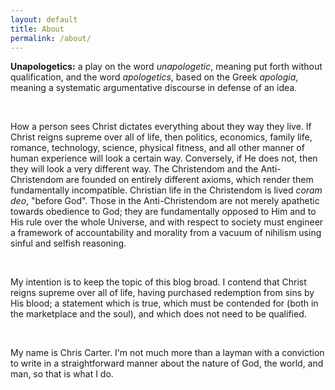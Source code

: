 ```yaml
---
layout: default
title: About
permalink: /about/
---
```



**Unapologetics:** a play on the word _unapologetic_, meaning put forth without qualification, and the word _apologetics_, based on the Greek _apologia_, meaning a systematic argumentative discourse in defense of an idea.

<br>

How a person sees Christ dictates everything about they way they live. If Christ reigns supreme over all of life, then politics, economics, family life, romance, technology, science, physical fitness, and all other manner of human experience will look a certain way. Conversely, if He does not, then they will look a very different way. The Christendom and the Anti-Christendom are founded on entirely different axioms, which render them fundamentally incompatible. Christian life in the Christendom is lived _coram deo_, "before God". Those in the Anti-Christendom are not merely apathetic towards obedience to God; they are fundamentally opposed to Him and to His rule over the whole Universe, and with respect to society must engineer a framework of accountability and morality from a vacuum of nihilism using sinful and selfish reasoning.

<br>

My intention is to keep the topic of this blog broad. I contend that Christ reigns supreme over all of life, having purchased redemption from sins by His blood; a statement which is true, which must be contended for (both in the marketplace and the soul), and which does not need to be qualified.

<br>

My name is Chris Carter. I'm not much more than a layman with a conviction to write in a straightforward manner about the nature of God, the world, and man, so that is what I do.
